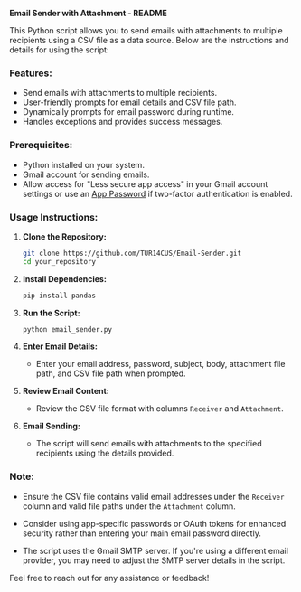 **Email Sender with Attachment - README**

This Python script allows you to send emails with attachments to multiple recipients using a CSV file as a data source. Below are the instructions and details for using the script:

### Features:
- Send emails with attachments to multiple recipients.
- User-friendly prompts for email details and CSV file path.
- Dynamically prompts for email password during runtime.
- Handles exceptions and provides success messages.

### Prerequisites:
- Python installed on your system.
- Gmail account for sending emails.
- Allow access for "Less secure app access" in your Gmail account settings or use an [App Password](https://support.google.com/accounts/answer/185833?hl=en) if two-factor authentication is enabled.

### Usage Instructions:

1. **Clone the Repository:**
   ```bash
   git clone https://github.com/TUR14CUS/Email-Sender.git
   cd your_repository
   ```

2. **Install Dependencies:**
   ```bash
   pip install pandas
   ```

3. **Run the Script:**
   ```bash
   python email_sender.py
   ```

4. **Enter Email Details:**
   - Enter your email address, password, subject, body, attachment file path, and CSV file path when prompted.

5. **Review Email Content:**
   - Review the CSV file format with columns `Receiver` and `Attachment`.

6. **Email Sending:**
   - The script will send emails with attachments to the specified recipients using the details provided.

### Note:
- Ensure the CSV file contains valid email addresses under the `Receiver` column and valid file paths under the `Attachment` column.

- Consider using app-specific passwords or OAuth tokens for enhanced security rather than entering your main email password directly.

- The script uses the Gmail SMTP server. If you're using a different email provider, you may need to adjust the SMTP server details in the script.

Feel free to reach out for any assistance or feedback!
